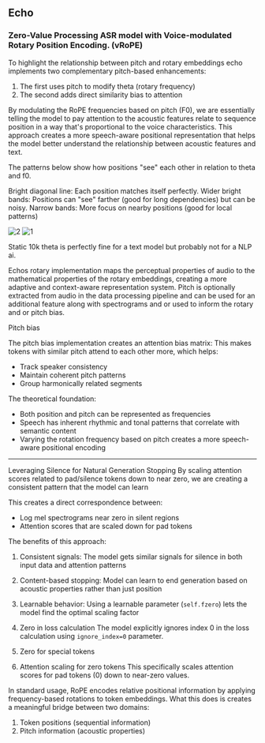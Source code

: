 ## Echo
### Zero-Value Processing ASR model with Voice-modulated Rotary Position Encoding. (vRoPE)

To highlight the relationship between pitch and rotary embeddings echo implements two complementary pitch-based enhancements:

1. The first uses pitch to modify theta (rotary frequency)
2. The second adds direct similarity bias to attention

By modulating the RoPE frequencies based on pitch (F0), we are essentially telling the model to pay attention to the acoustic features relate to sequence position in a way that's proportional to the voice characteristics.  This approach creates a more speech-aware positional representation that helps the model better understand the relationship between acoustic features and text.

The patterns below show how positions "see" each other in relation to theta and f0. 

Bright diagonal line: Each position matches itself perfectly.
Wider bright bands: Positions can "see" farther (good for long dependencies) but can be noisy.
Narrow bands: More focus on nearby positions (good for local patterns)

![2](https://github.com/user-attachments/assets/28d00fc5-2676-41ed-a971-e4d857af43f8)
![1](https://github.com/user-attachments/assets/9089e806-966b-41aa-8793-bee03a6e6be1)

Static 10k theta is perfectly fine for a text model but probably not for a NLP ai.

Echos rotary implementation maps the perceptual properties of audio to the mathematical properties of the rotary embeddings, creating a more adaptive and context-aware representation system. Pitch is optionally extracted from audio in the data processing pipeline and can be used for an additional feature along with spectrograms and or used to inform the rotary and or pitch bias.

Pitch bias

The pitch bias implementation creates an attention bias matrix:
This makes tokens with similar pitch attend to each other more, which helps:

- Track speaker consistency
- Maintain coherent pitch patterns
- Group harmonically related segments

The theoretical foundation:
- Both position and pitch can be represented as frequencies
- Speech has inherent rhythmic and tonal patterns that correlate with semantic content
- Varying the rotation frequency based on pitch creates a more speech-aware positional encoding


---

Leveraging Silence for Natural Generation Stopping
By scaling attention scores related to pad/silence tokens down to near zero, we are creating a consistent pattern that the model can learn

This creates a direct correspondence between:
- Log mel spectrograms near zero in silent regions
- Attention scores that are scaled down for pad tokens

The benefits of this approach:

1. Consistent signals: The model gets similar signals for silence in both input data and attention patterns
2. Content-based stopping: Model can learn to end generation based on acoustic properties rather than just position
3. Learnable behavior: Using a learnable parameter (`self.fzero`) lets the model find the optimal scaling factor

1. Zero in loss calculation
   The model explicitly ignores index 0 in the loss calculation using `ignore_index=0` parameter.
2. Zero for special tokens
3. Attention scaling for zero tokens
   This specifically scales attention scores for pad tokens (0) down to near-zero values.

In standard usage, RoPE encodes relative positional information by applying frequency-based rotations to token embeddings. What this does is creates a meaningful bridge between two domains:

1. Token positions (sequential information)
2. Pitch information (acoustic properties)



